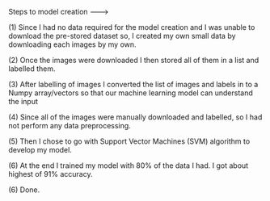 Steps to model creation --->

(1) Since I had no data required for the model creation and I was unable to download
    the pre-stored dataset so, I created my own small data by downloading each images by my own.

(2) Once the images were downloaded I then stored all of them in a list and
    labelled them.

(3) After labelling of images I converted the list of images and labels in to a
    Numpy array/vectors so that our machine learning model can understand the input 

(4) Since all of the images were manually downloaded and labelled, so I had not perform any
    data preprocessing.     

(5) Then I chose to go with Support Vector Machines (SVM) algorithm to develop my
    model.

(6) At the end I trained my model with 80% of the data I had. I got about highest of 91% accuracy.

(6) Done.